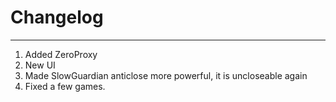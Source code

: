 # Changelog
-------
1. Added ZeroProxy
2. New UI
3. Made SlowGuardian anticlose more powerful, it is uncloseable again
4. Fixed a few games.
   